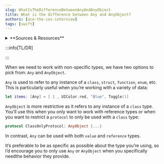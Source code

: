 ```yaml
---
slug: WhatIsTheDifferenceBetweenAnyAndAnyObject
title: What is the difference between Any and AnyObject?
authors: [ace-the-ios-interview]
tags: [swift]
---
```


<details>
  <summary>**Sources & Resources**</summary>

  **Main Source:** [Ace the iOS Interview](https://aryamansharda.gumroad.com/l/tcvck)

  **Additional Sources:**

  **Further Reading:**

</details>

:::info[TL/DR]

:::

When we need to work with non-specific types, we have two options to pick from: `Any` and `AnyObject`.

`Any` is used to refer to any instance of a `class`, `struct`, `function`, `enum`, etc. This is particularly useful when you’re working with a variety of data:
```swift
let items: [Any] = [ 1 , UIColor.red, "Blue", Toggle()]
```

`AnyObject` is more restrictive as it refers to any instance of a `class` type. You’ll use this when you only want to work with reference types or when you want to restrict a `protocol` to only be
used with a `class` type:
```swift
protocol ClassOnlyProtocol: AnyObject {...}
```

In contrast, `Any` can be used with both `value` and `reference` types.

It’s preferable to be as specific as possible about the type you’re using, so I’d encourage you to only use `Any` or `AnyObject` when you specifically needthe behavior they provide.
